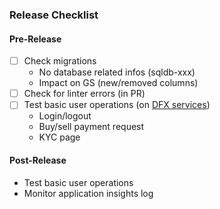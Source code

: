 ### Release Checklist

#### Pre-Release

- [ ] Check migrations
  - No database related infos (sqldb-xxx)
  - Impact on GS (new/removed columns)
- [ ] Check for linter errors (in PR)
- [ ] Test basic user operations (on [DFX services](https://dev.services.dfx.swiss))
  - Login/logout
  - Buy/sell payment request
  - KYC page

#### Post-Release

- Test basic user operations
- Monitor application insights log

